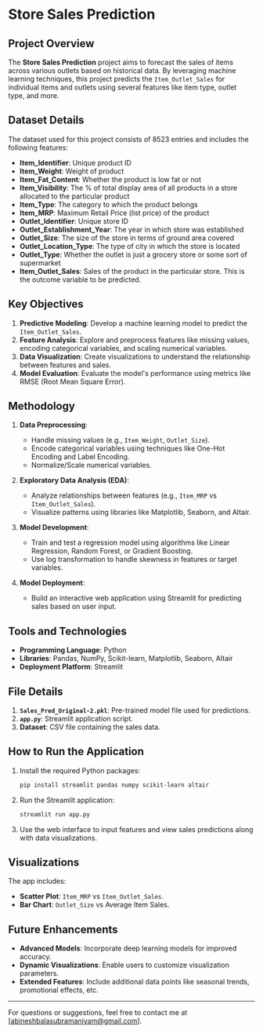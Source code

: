 # Store Sales Prediction

## Project Overview
The **Store Sales Prediction** project aims to forecast the sales of items across various outlets based on historical data. By leveraging machine learning techniques, this project predicts the `Item_Outlet_Sales` for individual items and outlets using several features like item type, outlet type, and more.

## Dataset Details
The dataset used for this project consists of 8523 entries and includes the following features:

- **Item_Identifier**: Unique product ID
- **Item_Weight**: Weight of product
- **Item_Fat_Content**: Whether the product is low fat or not
- **Item_Visibility**: The % of total display area of all products in a store allocated to the particular product
- **Item_Type**: The category to which the product belongs
- **Item_MRP**: Maximum Retail Price (list price) of the product
- **Outlet_Identifier**: Unique store ID
- **Outlet_Establishment_Year**: The year in which store was established
- **Outlet_Size**: The size of the store in terms of ground area covered
- **Outlet_Location_Type**: The type of city in which the store is located
- **Outlet_Type**: Whether the outlet is just a grocery store or some sort of supermarket
- **Item_Outlet_Sales**: Sales of the product in the particular store. This is the outcome variable to be predicted.

## Key Objectives
1. **Predictive Modeling**: Develop a machine learning model to predict the `Item_Outlet_Sales`.
2. **Feature Analysis**: Explore and preprocess features like missing values, encoding categorical variables, and scaling numerical variables.
3. **Data Visualization**: Create visualizations to understand the relationship between features and sales.
4. **Model Evaluation**: Evaluate the model's performance using metrics like RMSE (Root Mean Square Error).

## Methodology
1. **Data Preprocessing**:
   - Handle missing values (e.g., `Item_Weight`, `Outlet_Size`).
   - Encode categorical variables using techniques like One-Hot Encoding and Label Encoding.
   - Normalize/Scale numerical variables.

2. **Exploratory Data Analysis (EDA)**:
   - Analyze relationships between features (e.g., `Item_MRP` vs `Item_Outlet_Sales`).
   - Visualize patterns using libraries like Matplotlib, Seaborn, and Altair.

3. **Model Development**:
   - Train and test a regression model using algorithms like Linear Regression, Random Forest, or Gradient Boosting.
   - Use log transformation to handle skewness in features or target variables.

4. **Model Deployment**:
   - Build an interactive web application using Streamlit for predicting sales based on user input.

## Tools and Technologies
- **Programming Language**: Python
- **Libraries**: Pandas, NumPy, Scikit-learn, Matplotlib, Seaborn, Altair
- **Deployment Platform**: Streamlit

## File Details
1. **`Sales_Pred_Original-2.pkl`**: Pre-trained model file used for predictions.
2. **`app.py`**: Streamlit application script.
3. **Dataset**: CSV file containing the sales data.

## How to Run the Application
1. Install the required Python packages:
   ```bash
   pip install streamlit pandas numpy scikit-learn altair
   ```
2. Run the Streamlit application:
   ```bash
   streamlit run app.py
   ```
3. Use the web interface to input features and view sales predictions along with data visualizations.

## Visualizations
The app includes:
- **Scatter Plot**: `Item_MRP` vs `Item_Outlet_Sales`.
- **Bar Chart**: `Outlet_Size` vs Average Item Sales.

## Future Enhancements
- **Advanced Models**: Incorporate deep learning models for improved accuracy.
- **Dynamic Visualizations**: Enable users to customize visualization parameters.
- **Extended Features**: Include additional data points like seasonal trends, promotional effects, etc.

---

For questions or suggestions, feel free to contact me at [abineshbalasubramaniyam@gmail.com].


